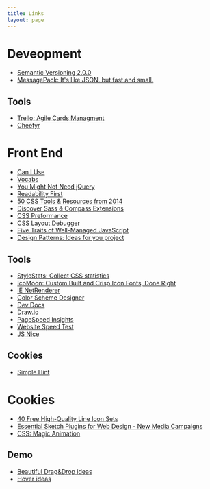 ```yaml
---
title: Links
layout: page
---
```


Deveopment
==========
- [Semantic Versioning 2.0.0](http://semver.org/)
- [MessagePack: It's like JSON. but fast and small.](http://msgpack.org/)

Tools
-----
- [Trello: Agile Cards Managment](https://trello.com/)
- [Cheetyr](http://www.cheetyr.com/)


Front End
=========
- [Can I Use](http://caniuse.com)
- [Vocabs](http://apps.workflower.fi/vocabs/)
- [You Might Not Need jQuery](http://youmightnotneedjquery.com/)
- [Readability First](http://webdesign.tutsplus.com/articles/a-readability-first-approach-to-media-queries-and-layout--cms-19419)
- [50 CSS Tools & Resources from 2014](http://speckyboy.com/2014/12/11/50-css-tools-resources-2014/)
- [Discover Sass & Compass Extensions](http://www.sache.in)
- [CSS Preformance](http://csstriggers.com)
- [CSS Layout Debugger](https://gist.github.com/addyosmani/fd3999ea7fce242756b1)
- [Five Traits of Well-Managed JavaScript](http://www.ifwe.co/blog/posts/five-traits-of-well-managed-javascript/)
- [Design Patterns: Ideas for you project](http://codepen.io/patterns/)

Tools
-----
- [StyleStats: Collect CSS statistics](http://www.stylestats.org)
- [IcoMoon: Custom Built and Crisp Icon Fonts, Done Right](http://icomoon.io/app/)
- [IE NetRenderer](http://netrenderer.com/)
- [Color Scheme Designer](http://colorschemedesigner.com/)
- [Dev Docs](http://devdocs.io/)
- [Draw.io](https://www.draw.io/)
- [PageSpeed Insights](http://developers.google.com/speed/pagespeed/insights/)
- [Website Speed Test](http://tools.pingdom.com/fpt/)
- [JS Nice](http://jsnice.org/)

Cookies
-------

- [Simple Hint](http://catc.github.io/simple-hint/)


Cookies
=======
- [40 Free High-Quality Line Icon Sets](http://designinstruct.com/roundups/line-icons-free/)
- [Essential Sketch Plugins for Web Design - New Media Campaigns](http://www.newmediacampaigns.com/blog/essential-sketch-plugins-for-web-design)
- [CSS: Magic Animation](http://www.minimamente.com/example/magic_animations/)

Demo
----
- [Beautiful Drag&Drop ideas](http://tympanus.net/Development/DragDropInteractions/index.html)
- [Hover ideas](http://ianlunn.github.io/Hover/)


<!-- Show favicons -->
<script src="//ajax.googleapis.com/ajax/libs/jquery/2.1.1/jquery.min.js"></script>
<script>
    $("a[href^='http']").each(function() {
        $(this).css({
            "background": "url(http://"+this.href.match(/:\/\/(.[^/]+)/)[1]+"/favicon.ico) left center no-repeat",
            "background-size": "1em 1em",
            "padding-left": "1.2em"
        });
    });
</script>
